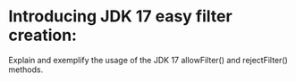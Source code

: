 # Introducing JDK 17 easy filter creation:

Explain and exemplify the usage of the JDK 17 allowFilter() and rejectFilter() methods.